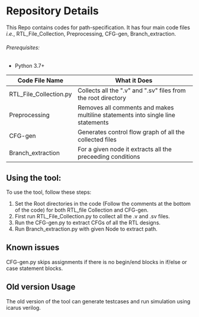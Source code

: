 # Repository Details
This Repo contains codes for path-specification. It has four main code files *i.e.*, RTL_File_Collection, Preprocessing, CFG-gen, Branch_extraction.

###### Prerequisites:
- Python 3.7+

| Code File Name | What it Does |
| --- | --- |
| RTL_File_Collection.py | Collects all the ".v" and ".sv" files from the root directory|
| Preprocessing | Removes all comments and makes multiline statements into single line statements |
| CFG-gen | Generates control flow graph of all the collected files |
| Branch_extraction | For a given node it extracts all the preceeding conditions |

## Using the tool:
To use the tool, follow these steps:

1. Set the Root directories in the code (Follow the comments at the bottom of the code) for both RTL_file Collection and CFG-gen.
2. First run RTL_File_Collection.py to collect all the .v and .sv files.
3. Run the CFG-gen.py to extract CFGs of all the RTL designs.
4. Run Branch_extraction.py with given Node to extract path.

## Known issues
CFG-gen.py skips assignments if there is no begin/end blocks in if/else or case statement blocks.

## Old version Usage
The old version of the tool can generate testcases and run simulation using icarus verilog.
